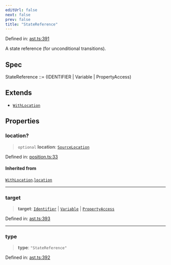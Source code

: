 ```yaml
---
editUrl: false
next: false
prev: false
title: "StateReference"
---
```


Defined in: [ast.ts:391](https://github.com/rcs-agents/rcs-lang/blob/2c0291a4209143052b64b2c6ec7573ef29bacea2/packages/ast/src/ast.ts#L391)

A state reference (for unconditional transitions).

## Spec

StateReference ::= (IDENTIFIER | Variable | PropertyAccess)

## Extends

- [`WithLocation`](/api/ast/interfaces/withlocation/)

## Properties

### location?

> `optional` **location**: [`SourceLocation`](/api/ast/interfaces/sourcelocation/)

Defined in: [position.ts:33](https://github.com/rcs-agents/rcs-lang/blob/2c0291a4209143052b64b2c6ec7573ef29bacea2/packages/ast/src/position.ts#L33)

#### Inherited from

[`WithLocation`](/api/ast/interfaces/withlocation/).[`location`](/api/ast/interfaces/withlocation/#location)

***

### target

> **target**: [`Identifier`](/api/ast/interfaces/identifier/) \| [`Variable`](/api/ast/interfaces/variable/) \| [`PropertyAccess`](/api/ast/interfaces/propertyaccess/)

Defined in: [ast.ts:393](https://github.com/rcs-agents/rcs-lang/blob/2c0291a4209143052b64b2c6ec7573ef29bacea2/packages/ast/src/ast.ts#L393)

***

### type

> **type**: `"StateReference"`

Defined in: [ast.ts:392](https://github.com/rcs-agents/rcs-lang/blob/2c0291a4209143052b64b2c6ec7573ef29bacea2/packages/ast/src/ast.ts#L392)
